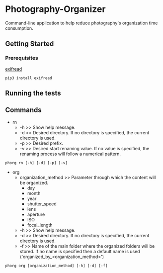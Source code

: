 # Photography-Organizer
Command-line application to help reduce photography's organization time consumption.

## Getting Started

### Prerequisites
[exifread](https://github.com/ianare/exif-py)
```
pip3 install exifread
```

## Running the tests

## Commands
 * rn
   * -h >> Show help message.
   * -d >> Desired directory. If no directory is specified, the current directory is used.
   * -p >> Desired prefix.
   * -v >> Desired start renaming value. If no value is specified, the renaming process will follow a numerical pattern.
 
 ```
phorg rn [-h] [-d] [-p] [-v]
```
 
 * org
   * organization_method >> Parameter through which the content will be organized.
     * day
     * month
     * year
     * shutter_speed
     * lens
     * aperture
     * ISO
     * focal_length
   * -h >> Show help message.
   * -d >> Desired directory. If no directory is specified, the current directory is used.
   * -f >> Name of the main folder where the organized folders will be stored. If no name is specified then a default name is used ('organized_by_<organization_method>')

```
phorg org [organization_method] [-h] [-d] [-f]
```


